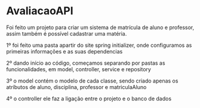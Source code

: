 # AvaliacaoAPI

Foi feito um projeto para criar um sistema de matrícula de aluno e professor, assim também é possível cadastrar uma matéria.

1º foi feito uma pasta apartir do site spring initializer, onde configuramos as primeiras informações e as suas dependencias

2º dando início ao código, começamos separando por pastas as funcionalidades, em model, controller, service e repository

3º o model contém o modelo de cada classe, sendo criado apenas os atríbutos de aluno, disciplina, professor e matriculaAluno

4º o controller ele faz a ligação entre o projeto e o banco de dados
